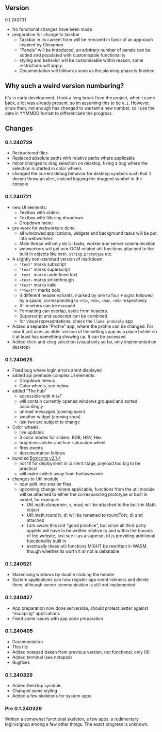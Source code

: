 
## Version
0.1.240731

- No functional changes have been made
- preparation for change to taskbar
    - Taskbar in its current form will be removed in favor of an approach inspired by Cinnamon
    - "Panels" will be introduced, an arbitrary number of panels can be added and populated with customisable functionality
    - styling and behavior will be customisable within reason, some restrictions will apply.
    - Documentation will follow as soon as the planning phase is finished

## Why such a weird version numbering?
It's in early development. I took a long break from the project, when i came back, a lot was already present, so im assuming this to be `0.1`. However, since then, not enough has changed to warrant a new number, so i use the date in YYMMDD format to differenciate the progress. 

## Changes

### 0.1.240729
- Restructured files
- Replaced absolute paths with relative paths where applicable
- minor changes to drag selection on desktop, fixing a bug where the selection is started in color wheels
- changed the current debug behavior for desktop symbols such that it doesnt throw an alert, instead logging the dragged symbol to the console

### 0.1.240721
- new UI elements:
    - Textbox with sliders
    - Textbox with filtering dropdown
    - Dropdown menu
- pre-work for webworkers done
    - all windowed applications, widgets and background tasks will be put into webworkers
    - Main thread will only do UI tasks, worker and server communication
    - webworkers will get non-DOM related util functions attached to the built in objects like `Math`, `String.prototype` etc.
- A slightly non-standard version of markdown:
    - `°text°` marks subscript
    - `^text^` marks superscript
    - `_text_` marks underlined text
    - `~text~` marks strikethrough
    - `*text*` marks italic
    - `**text**` marks bold
    - 4 different header variants, marked by one to four `#` signs followed by a space, corresponding to `<h2>`, `<h3>`, `<h4>`, `<h5>` respectively
    - All markers can be escaped
    - Formatting can overlap, aside from headers.
    - Superscript and subscript can be combined.
    - for visual representations, check the `llama probably` app 
- Added a separate "Profile" app, where the profile can be changed. For now it just uses an older version of the settings app as a place holder so it at least has something showing up. It can be accessed
- Added click-and-drag selection (visual only so far, only implemented on desktop)

### 0.1.240625
- Fixed bug where login errors arent displayed
- added api premade complex UI elements:
    - Dropdown menus
    - Color wheels, see below
- added "The hub"
    - accessible with Alt+T
    - will contain currently opened windows grouped and sorted accordingly
    - unread messages (coming soon)
    - weather widget (coming soon)
    - last two are subject to change
- Color wheels:
    - live updates
    - 3 color modes for sliders: RGB, HSV, Hex
    - brightness slider and hue-saturation wheel
    - fires events
    - documentation follows
- bundled [Boxicons v2.1.4](https://boxicons.com/)
    - not fit for deployment in current stage, payload too big to be practical
    - will make switch away from fontawesome
- changes to Util module
    - now split into smaller files
    - upcoming change: where applicable, functions from the util module will be attached to either the corresponding prototype or built in model, for example:
        - Util.math.clamp(min, v, max) will be attached to the built-in Math object
        - Util.math.round(v, d) will be renamed to roundTo(v, d) and attached
        - I am aware this isnt "good practice", but since all third party applets will have to be written relative to and within the bounds of the website, just see it as a superset of js providing additional functionality built in
        - eventually these util functions MIGHT be rewritten in WASM, though whether its worth it or not is debatable

### 0.1.240521
- Maximising windows by double clicking the header
- System applications can now register app event listeners and delete them, although server communication is still not implemented.

### 0.1.240427
- App preparation now done serverside, should protect better against "escaping" applications
- Fixed some issues with app code preparation


### 0.1.240405
- Documentation
- This file
- Added notepad (taken from previous version, not functional, only UI)
- Added terminal (see notepad)
- Bugfixes


### 0.1.240329
- Added Desktop symbols
- Changed some styling
- Added a few skeletons for system apps

### Pre 0.1.240329
Written a somewhat functional skeleton, a few apps, a rudimentary login/signup among a few other things. The exact progress is unknown.